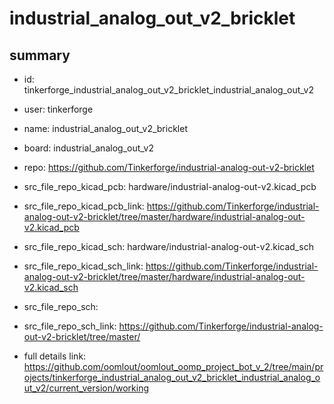 # industrial_analog_out_v2_bricklet
 
## summary 
* id: tinkerforge_industrial_analog_out_v2_bricklet_industrial_analog_out_v2
* user: tinkerforge
* name: industrial_analog_out_v2_bricklet
* board: industrial_analog_out_v2
* repo: https://github.com/Tinkerforge/industrial-analog-out-v2-bricklet
* src_file_repo_kicad_pcb: hardware/industrial-analog-out-v2.kicad_pcb
* src_file_repo_kicad_pcb_link: https://github.com/Tinkerforge/industrial-analog-out-v2-bricklet/tree/master/hardware/industrial-analog-out-v2.kicad_pcb
* src_file_repo_kicad_sch: hardware/industrial-analog-out-v2.kicad_sch
* src_file_repo_kicad_sch_link: https://github.com/Tinkerforge/industrial-analog-out-v2-bricklet/tree/master/hardware/industrial-analog-out-v2.kicad_sch

* src_file_repo_sch: 
* src_file_repo_sch_link: https://github.com/Tinkerforge/industrial-analog-out-v2-bricklet/tree/master/
* full details link: https://github.com/oomlout/oomlout_oomp_project_bot_v_2/tree/main/projects/tinkerforge_industrial_analog_out_v2_bricklet_industrial_analog_out_v2/current_version/working  







